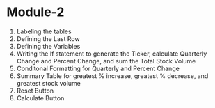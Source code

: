 # Module-2
1. Labeling the tables
2. Defining the Last Row
3. Defining the Variables
4. Writing the If statement to generate the Ticker, calculate Quarterly Change and Percent Change, and sum the Total Stock Volume
5. Conditonal Formatting for Quarterly and Percent Change
6. Summary Table for greatest % increase, greatest % decrease, and greatest stock volume
7. Reset Button
8. Calculate Button
